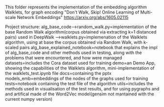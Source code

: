 This folder represents the implementation of the embedding algorithm Walklets, for graph encoding
"Don't Walk, Skip! Online Learning of Multi-scale Network Embeddings"
<https://arxiv.org/abs/1605.02115>

Project structure:
alg_base_code-->random_walk.py=implementation of the base Random Walk algorithm(corpus obtained via extracting k=1 distanced pairs) used in DeepWalk 
	     -->walklets.py=implemenation of the Walklets algorithm, using at base the corpus obtained via Random Walk, with k-scaled pairs
alg_base_explained_notebook=notebook that explains the impl of alg_base_code and other methods used in testing, along with the problems that were encountered, and how were managed
datasets=includes the Cora dataset used for training
demo=an Demo App, showing the capabilities of the Walklets algorithm, mini-implementation of the walklets_test.ipynb file
docs=containing the pptx
models_emb=embeddings of the nodes of the graphs used for training
tests=notebook containing the test file of the algorithm
utils=includes the methods used in visualisation of the test results, and for using pygraphs and and artifical made of the Word2Vec model(gensim not mantained with the current numpy version)
